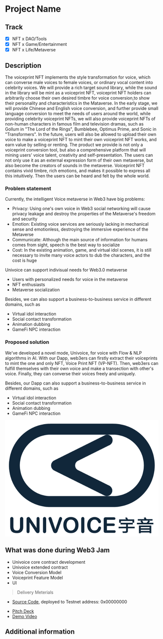 # Project Name

## Track

- [x] NFT x DAO/Tools
- [x] NFT x Game/Entertainment
- [x] NFT x Life/Metaverse

## Description

The voiceprint NFT implements the style transformation for voice, which can converse male voices to female voices, or ordinary vocal content into celebrity voices. We will provide a rich target sound library, while the sound in the library will be mint as a voiceprint NFT, voiceprint NFT holders can arbitrarily choose their own desired timbre for voice conversion,to show their personality and characteristics in the Mataverse. In the early stage, we will provide Chinese and English voice conversion, and further provide small language conversion to meet the needs of users around the world, while providing celebrity voiceprint NFTs, we will also provide voiceprint NFTs of non-human characters in famous film and television dramas, such as  Gollum in "The Lord of the Rings", Bumblebee, Optimus Prime, and Sonic in "Transformers". In the future, users will also be allowed to upload their own voice to make a voiceprint NFT to mint their own voiceprint NFT works, and earn value by selling or renting. The product we provide is not only a voiceprint conversion tool, but also a comprehensive platform that will mining users' voice talent, creativity and self-presentation. The users can not only use it as an external expression form of their own metaverse, but also become the creators of sounds in the metaverse. Voiceprint NFT contains  vivid timbre, rich emotions, and makes it possible to express all this intuitively. Then the users can be heard and felt by the whole world.

### Problem statement

Currently, the intelligent Voice metaverse in Web3 have big problems:

- Privacy: Using one's own voice in Web3 social networking will cause privacy leakage and destroy the properties of the Metaverse's freedom and security
- Emotion: Existing voice services are seriously lacking in mechanical sense and emotionless, destroying the immersive experience of the Metaverse
- Communicate: Although the main source of information for humans comes from sight, speech is the best way to socialize
- Cost: In the existing animation, game, and virtual idol scenes, it is still necessary to invite many voice actors to dub the characters, and the cost is huge

Univoice can support indivisual needs for Web3.0 metaverse
- Users with personalized needs for voice in the metaverse
- NFT enthusiasts
- Metaverse socialization

Besides, we can also support a business-to-business service in different domains, such as 
- Virtual idol interaction
- Social contact transformation
- Animation dubbing
- GameFi NPC interaction








### Proposed solution

We've developed a novel mode, Univoice, for voice with Flow & NLP algorithms in AI. With our Dapp, web3ers can firstly extract their voiceprints to mint the one and only NFT, Voice Print NFT (VP-NFT). Then, web3ers can fulfill themselves with their own voice and make a transection with other's voice. Finally, they can converse their voices freely and uniquely. 

Besides, our Dapp can also support a business-to-business service in different domains, such as 

- Virtual idol interaction
- Social contact transformation
- Animation dubbing
- GameFi NPC interaction

![LOGO](./docs/Univoice%20Logo-24.png)

## What was done during Web3 Jam

- Univoice core contract development
- Univoice extended contract
- Voice Conversion Model
- Voiceprint Feature Model
- UI  

> Delivery Meterials

- [Source Code](./src/), deployed to Testnet address: 0x00000000
<!-- Optional -->
- [Pitch Deck](./docs/deck.pdf) <!-- or using online documentation url / ipfs url -->
- [Demo Video](./docs/demo.mp4) <!-- or using online documentation url / ipfs url -->

## Additional information

<!-- More information you want the judges to see -->
